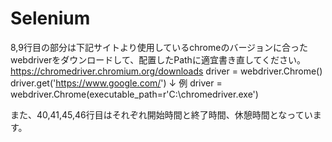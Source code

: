 # Selenium

8,9行目の部分は下記サイトより使用しているchromeのバージョンに合ったwebdriverをダウンロードして、配置したPathに適宜書き直してください。
https://chromedriver.chromium.org/downloads
driver = webdriver.Chrome()
driver.get('https://www.google.com/')
↓
例
driver = webdriver.Chrome(executable_path=r'C:\chromedriver.exe')

また、40,41,45,46行目はそれぞれ開始時間と終了時間、休憩時間となっています。
